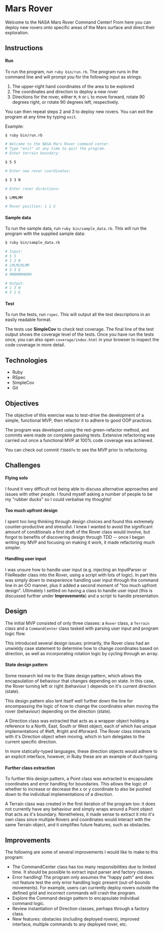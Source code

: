 # Mars Rover

Welcome to the NASA Mars Rover Command Center! From here you can deploy new rovers onto specific areas of the Mars surface and direct their exploration.

## Instructions

#### Run

To run the program, run `ruby bin/run.rb`. The program runs in the command line and will prompt you for the following input as strings:

1. The upper-right hand coordinates of the area to be explored
2. The coordinates and direction to deploy a new rover
3. Directions for the rover, either `M`, `R` or `L` to move forward, rotate 90 degrees right, or rotate 90 degrees left, respectively.

You can then repeat steps 2 and 3 to deploy new rovers.
You can exit the program at any time by typing `exit`.

Example:
```sh
$ ruby bin/run.rb

# Welcome to the NASA Mars Rover command center.
# Type "exit" at any time to quit the program.
# Enter terrain boundary:

$ 5 5

# Enter new rover coordinates:

$ 3 3 N

# Enter rover directions:

$ LMMLMM

# Rover position: 1 1 S
```

#### Sample data

To run the sample data, run `ruby bin/sample_data.rb`. This will run the program with the supplied sample data:

```sh
$ ruby bin/sample_data.rb

# Input:
# 5 5
# 1 2 N
# LMLMLMLMM
# 3 3 E
# MMRMMRMRRM

# Output:
# 1 3 N
# 5 1 E
```

#### Test

To run the tests, run `rspec`. This will output all the test descriptions in an easily readable format.

The tests use **SimpleCov** to check test coverage. The final line of the test output shows the coverage level of the tests. Once you have run the tests once, you can also open `coverage/index.html` in your browser to inspect the code coverage in more detail.

## Technologies

* Ruby
* RSpec
* SimpleCov
* Git

## Objectives

The objective of this exercise was to test-drive the development of a simple, functional MVP, then refactor it to adhere to good OOP practices.

The program was developed using the red-green-refactor method, and commits were made on complete passing tests. Extensive refactoring was carried out once a functional MVP at 100% code coverage was achieved.

You can check out commit `f3bb97e` to see the MVP prior to refactoring.

## Challenges

#### Flying solo
I found it very difficult not being able to discuss alternative approaches and issues with other people. I found myself asking a number of people to be my "rubber ducks" so I could verbalise my thoughts!

#### Too much upfront design
I spent too long thinking through design choices and found this extremely counter-productive and stressful. I knew I wanted to avoid the significant amount of conditionals a first draft of the Rover class would involve, but forgot to benefits of discovering design through TDD -- once I began writing my MVP and focusing on making it work, it made refactoring much simpler.

#### Handling user input
I was unsure how to handle user input (e.g. injecting an InputParser or FileReader class into the Rover, using a script with lots of logic). In part this was simply down to inexperience handling user input through the command line in an OO manner, plus it added a second moment of "too much upfront design". Ultimately I settled on having a class to handle user input (this is discussed further under **Improvements**) and a script to handle presentation.

## Design

The initial MVP consisted of only three classes: a `Rover` class, a `Terrain` class and a `CommandCenter` class tasked with parsing user input and program logic flow.

This introduced several design issues: primarily, the Rover class had an unwieldy case statement to determine how to change coordinates based on direction, as well as incorporating rotation logic by cycling through an array.

#### State design pattern

Some research led me to the State design pattern, which allows the encapsulation of behaviour that changes depending on state. In this case, the Rover turning left or right (behaviour ) depends on it's current direction (state).

This design pattern also lent itself well further down the line for encompassing the logic of how to change the coordinates when moving the rover (behaviour) depending on the direction (state).

A Direction class was extracted that acts as a wrapper object holding a reference to a North, East, South or West object, each of which has unique implementations of #left, #right and #forward. The Rover class interacts with it's Direction object when moving, which in turn delegates to the current specific direction.

In more statically-typed languages, these direction objects would adhere to an explicit interface, however, in Ruby these are an example of duck-typing.

#### Further class extraction

To further this design pattern, a Point class was extracted to encapsulate coordinates and error handling for boundaries. This allows the logic of whether to increase or decrease the x or y coordinate to also be pushed down to the individual implementations of a direction.

A Terrain class was created in the first iteration of the program too: it does not currently have any behaviour and simply wraps around a Point object that acts as it's boundary. Nonetheless, it made sense to extract it into it's own class since multiple Rovers and coordinates would interact with the same Terrain object, and it simplifies future features, such as obstacles.

## Improvements
The following are some of several improvements I would like to make to this program:
* The CommandCenter class has too many responsibilities due to limited time. It should be possible to extract input parser and factory classes.
* Error handling! The program only assumes the "happy path" and does not feature test the only error handling logic present (out-of-bounds movements). For example, users can currently deploy rovers outside the defined grid and incorrect commands will crash the program.
* Explore the Command design pattern to encapsulate individual command logic.
* Review instantiation of Direction classes, perhaps through a factory class.
* New features: obstacles (including deployed rovers), improved interface, multiple commands to any deployed rover, etc.
